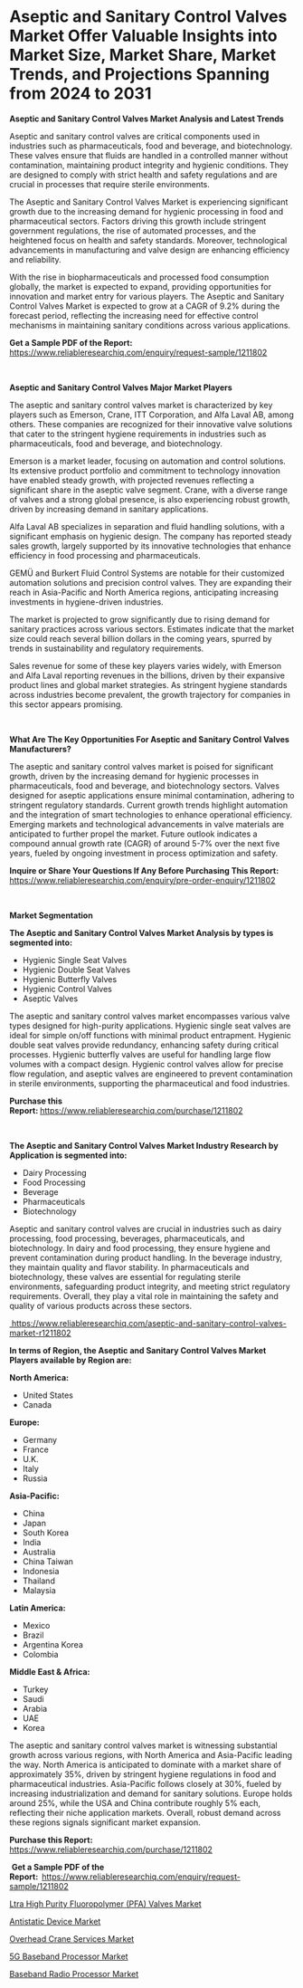 <p><h1>Aseptic and Sanitary Control Valves Market Offer Valuable Insights into Market Size, Market Share, Market Trends, and Projections Spanning from 2024 to 2031</h1></p><p><strong>Aseptic and Sanitary Control Valves Market Analysis and Latest Trends</strong></p>
<p><p>Aseptic and sanitary control valves are critical components used in industries such as pharmaceuticals, food and beverage, and biotechnology. These valves ensure that fluids are handled in a controlled manner without contamination, maintaining product integrity and hygienic conditions. They are designed to comply with strict health and safety regulations and are crucial in processes that require sterile environments.</p><p>The Aseptic and Sanitary Control Valves Market is experiencing significant growth due to the increasing demand for hygienic processing in food and pharmaceutical sectors. Factors driving this growth include stringent government regulations, the rise of automated processes, and the heightened focus on health and safety standards. Moreover, technological advancements in manufacturing and valve design are enhancing efficiency and reliability.</p><p>With the rise in biopharmaceuticals and processed food consumption globally, the market is expected to expand, providing opportunities for innovation and market entry for various players. The Aseptic and Sanitary Control Valves Market is expected to grow at a CAGR of 9.2% during the forecast period, reflecting the increasing need for effective control mechanisms in maintaining sanitary conditions across various applications.</p></p>
<p><strong>Get a Sample PDF of the Report:&nbsp;</strong> <a href="https://www.reliableresearchiq.com/enquiry/request-sample/1211802?utm_campaign=120&utm_medium=2&utm_source=Github&utm_content=ia&utm_term=05102024&utm_id=aseptic-and-sanitary-control-valves">https://www.reliableresearchiq.com/enquiry/request-sample/1211802</a></p>
<p>&nbsp;</p>
<p><strong>Aseptic and Sanitary Control Valves Major Market Players</strong></p>
<p><p>The aseptic and sanitary control valves market is characterized by key players such as Emerson, Crane, ITT Corporation, and Alfa Laval AB, among others. These companies are recognized for their innovative valve solutions that cater to the stringent hygiene requirements in industries such as pharmaceuticals, food and beverage, and biotechnology.</p><p>Emerson is a market leader, focusing on automation and control solutions. Its extensive product portfolio and commitment to technology innovation have enabled steady growth, with projected revenues reflecting a significant share in the aseptic valve segment. Crane, with a diverse range of valves and a strong global presence, is also experiencing robust growth, driven by increasing demand in sanitary applications.</p><p>Alfa Laval AB specializes in separation and fluid handling solutions, with a significant emphasis on hygienic design. The company has reported steady sales growth, largely supported by its innovative technologies that enhance efficiency in food processing and pharmaceuticals. </p><p>GEMÜ and Burkert Fluid Control Systems are notable for their customized automation solutions and precision control valves. They are expanding their reach in Asia-Pacific and North America regions, anticipating increasing investments in hygiene-driven industries.</p><p>The market is projected to grow significantly due to rising demand for sanitary practices across various sectors. Estimates indicate that the market size could reach several billion dollars in the coming years, spurred by trends in sustainability and regulatory requirements. </p><p>Sales revenue for some of these key players varies widely, with Emerson and Alfa Laval reporting revenues in the billions, driven by their expansive product lines and global market strategies. As stringent hygiene standards across industries become prevalent, the growth trajectory for companies in this sector appears promising.</p></p>
<p>&nbsp;</p>
<p><strong>What Are The Key Opportunities For Aseptic and Sanitary Control Valves Manufacturers?</strong></p>
<p><p>The aseptic and sanitary control valves market is poised for significant growth, driven by the increasing demand for hygienic processes in pharmaceuticals, food and beverage, and biotechnology sectors. Valves designed for aseptic applications ensure minimal contamination, adhering to stringent regulatory standards. Current growth trends highlight automation and the integration of smart technologies to enhance operational efficiency. Emerging markets and technological advancements in valve materials are anticipated to further propel the market. Future outlook indicates a compound annual growth rate (CAGR) of around 5-7% over the next five years, fueled by ongoing investment in process optimization and safety.</p></p>
<p><strong>Inquire or Share Your Questions If Any Before Purchasing This Report:</strong> <a href="https://www.reliableresearchiq.com/enquiry/pre-order-enquiry/1211802?utm_campaign=120&utm_medium=2&utm_source=Github&utm_content=ia&utm_term=05102024&utm_id=aseptic-and-sanitary-control-valves">https://www.reliableresearchiq.com/enquiry/pre-order-enquiry/1211802</a></p>
<p>&nbsp;</p>
<p><strong>Market Segmentation</strong></p>
<p><strong>The Aseptic and Sanitary Control Valves Market Analysis by types is segmented into:</strong></p>
<p><ul><li>Hygienic Single Seat Valves</li><li>Hygienic Double Seat Valves</li><li>Hygienic Butterfly Valves</li><li>Hygienic Control Valves</li><li>Aseptic Valves</li></ul></p>
<p><p>The aseptic and sanitary control valves market encompasses various valve types designed for high-purity applications. Hygienic single seat valves are ideal for simple on/off functions with minimal product entrapment. Hygienic double seat valves provide redundancy, enhancing safety during critical processes. Hygienic butterfly valves are useful for handling large flow volumes with a compact design. Hygienic control valves allow for precise flow regulation, and aseptic valves are engineered to prevent contamination in sterile environments, supporting the pharmaceutical and food industries.</p></p>
<p><strong>Purchase this Report:&nbsp;</strong><a href="https://www.reliableresearchiq.com/purchase/1211802?utm_campaign=120&utm_medium=2&utm_source=Github&utm_content=ia&utm_term=05102024&utm_id=aseptic-and-sanitary-control-valves">https://www.reliableresearchiq.com/purchase/1211802</a></p>
<p>&nbsp;</p>
<p><strong>The Aseptic and Sanitary Control Valves Market Industry Research by Application is segmented into:</strong></p>
<p><ul><li>Dairy Processing</li><li>Food Processing</li><li>Beverage</li><li>Pharmaceuticals</li><li>Biotechnology</li></ul></p>
<p><p>Aseptic and sanitary control valves are crucial in industries such as dairy processing, food processing, beverages, pharmaceuticals, and biotechnology. In dairy and food processing, they ensure hygiene and prevent contamination during product handling. In the beverage industry, they maintain quality and flavor stability. In pharmaceuticals and biotechnology, these valves are essential for regulating sterile environments, safeguarding product integrity, and meeting strict regulatory requirements. Overall, they play a vital role in maintaining the safety and quality of various products across these sectors.</p></p>
<p><a href="https://www.reliableresearchiq.com/aseptic-and-sanitary-control-valves-market-r1211802?utm_campaign=120&utm_medium=2&utm_source=Github&utm_content=ia&utm_term=05102024&utm_id=aseptic-and-sanitary-control-valves">&nbsp;https://www.reliableresearchiq.com/aseptic-and-sanitary-control-valves-market-r1211802</a></p>
<p><strong>In terms of Region, the Aseptic and Sanitary Control Valves Market Players available by Region are:</strong></p>
<p>
    <p> <strong> North America: </strong>
        <ul>
            <li>United States</li>
            <li>Canada</li>
        </ul>
        </p> 
    <p> <strong> Europe: </strong>
        <ul>
            <li>Germany</li>
            <li>France</li>
            <li>U.K.</li>
            <li>Italy</li>
            <li>Russia</li>
        </ul>
        </p> 
    <p> <strong> Asia-Pacific: </strong>
        <ul>
            <li>China</li>
            <li>Japan</li>
            <li>South Korea</li>
            <li>India</li>
            <li>Australia</li>
            <li>China Taiwan</li>
            <li>Indonesia</li>
            <li>Thailand</li>
            <li>Malaysia</li>
        </ul>
        </p> 
    <p> <strong> Latin America: </strong>
        <ul>
            <li>Mexico</li>
            <li>Brazil</li>
            <li>Argentina Korea</li>
            <li>Colombia</li>
        </ul>
        </p> 
    <p> <strong> Middle East & Africa: </strong>
        <ul>
            <li>Turkey</li>
            <li>Saudi</li>
            <li>Arabia</li>
            <li>UAE</li>
            <li>Korea</li>
        </ul>
    </p>
    </p>
<p><p>The aseptic and sanitary control valves market is witnessing substantial growth across various regions, with North America and Asia-Pacific leading the way. North America is anticipated to dominate with a market share of approximately 35%, driven by stringent hygiene regulations in food and pharmaceutical industries. Asia-Pacific follows closely at 30%, fueled by increasing industrialization and demand for sanitary solutions. Europe holds around 25%, while the USA and China contribute roughly 5% each, reflecting their niche application markets. Overall, robust demand across these regions signals significant market expansion.</p></p>
<p><strong>Purchase this Report: </strong><a href="https://www.reliableresearchiq.com/purchase/1211802?utm_campaign=120&utm_medium=2&utm_source=Github&utm_content=ia&utm_term=05102024&utm_id=aseptic-and-sanitary-control-valves">https://www.reliableresearchiq.com/purchase/1211802</a></p>
<p>&nbsp;<strong>Get a Sample PDF of the Report:&nbsp;&nbsp;</strong><a href="https://www.reliableresearchiq.com/enquiry/request-sample/1211802?utm_campaign=120&utm_medium=2&utm_source=Github&utm_content=ia&utm_term=05102024&utm_id=aseptic-and-sanitary-control-valves">https://www.reliableresearchiq.com/enquiry/request-sample/1211802</a></p>
<p><strong></strong></p>
<p><p><a href="https://github.com/DenisePatterson586/Market-Research-Report-List-1/blob/main/ltra-high-purity-fluoropolymer-pfa-valves-market.md?utm_campaign=120&utm_medium=2&utm_source=Github&utm_content=ia&utm_term=05102024&utm_id=aseptic-and-sanitary-control-valves">Ltra High Purity Fluoropolymer (PFA) Valves Market</a></p><p><a href="https://www.linkedin.com/pulse/driving-forces-global-antistatic-device-market-trends-emwxc?utm_campaign=120&utm_medium=2&utm_source=Github&utm_content=ia&utm_term=05102024&utm_id=aseptic-and-sanitary-control-valves">Antistatic Device Market</a></p><p><a href="https://github.com/MegiMusaj575/Market-Research-Report-List-1/blob/main/overhead-crane-services-market.md?utm_campaign=120&utm_medium=2&utm_source=Github&utm_content=ia&utm_term=05102024&utm_id=aseptic-and-sanitary-control-valves">Overhead Crane Services Market</a></p><p><a href="https://issuu.com/reportprime-2/docs/5g-baseband-processor-market-size-2_bbf8c7474f9591?utm_campaign=120&utm_medium=2&utm_source=Github&utm_content=ia&utm_term=05102024&utm_id=aseptic-and-sanitary-control-valves">5G Baseband Processor Market</a></p><p><a href="https://issuu.com/reportprime-2/docs/baseband-radio-processor-market-siz_3536022a9bcade?utm_campaign=120&utm_medium=2&utm_source=Github&utm_content=ia&utm_term=05102024&utm_id=aseptic-and-sanitary-control-valves">Baseband Radio Processor Market</a></p></p>
